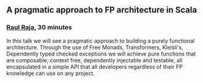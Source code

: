 ## A pragmatic approach to FP architecture in Scala

### [Raul Raja](https://twitter.com/raulraja), 30 minutes

In this talk we will see a pragmatic approach to building a purely functional architecture.
Through the use of Free Monads, Transformers, Kleisli's, Dependently typed checked exceptions we will achieve 
pure functions that are composable, context free, dependently injectable and testable, all encapsulated in a simple
API that all developers regardless of their FP knowledge can use on any project.
